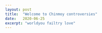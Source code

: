 ```yaml
---
layout: post
title:  "Welcome to Chinmoy controversies"
date:   2020-06-25
excerpt: "worldyou failtry love"
---
```


